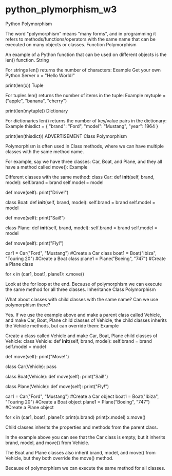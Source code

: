 # python_plymorphism_w3
Python Polymorphism

The word "polymorphism" means "many forms", and in programming it refers to methods/functions/operators with the same name that can be executed on many objects or classes.
Function Polymorphism

An example of a Python function that can be used on different objects is the len() function.
String

For strings len() returns the number of characters:
Example
Get your own Python Server
x = "Hello World!"

print(len(x))
Tuple

For tuples len() returns the number of items in the tuple:
Example
mytuple = ("apple", "banana", "cherry")

print(len(mytuple))
Dictionary

For dictionaries len() returns the number of key/value pairs in the dictionary:
Example
thisdict =	{
  "brand": "Ford",
  "model": "Mustang",
  "year": 1964
}

print(len(thisdict))
ADVERTISEMENT
Class Polymorphism

Polymorphism is often used in Class methods, where we can have multiple classes with the same method name.

For example, say we have three classes: Car, Boat, and Plane, and they all have a method called move():
Example

Different classes with the same method:
class Car:
  def __init__(self, brand, model):
    self.brand = brand
    self.model = model

  def move(self):
    print("Drive!")

class Boat:
  def __init__(self, brand, model):
    self.brand = brand
    self.model = model

  def move(self):
    print("Sail!")

class Plane:
  def __init__(self, brand, model):
    self.brand = brand
    self.model = model

  def move(self):
    print("Fly!")

car1 = Car("Ford", "Mustang")       #Create a Car class
boat1 = Boat("Ibiza", "Touring 20") #Create a Boat class
plane1 = Plane("Boeing", "747")     #Create a Plane class

for x in (car1, boat1, plane1):
  x.move()

Look at the for loop at the end. Because of polymorphism we can execute the same method for all three classes.
Inheritance Class Polymorphism

What about classes with child classes with the same name? Can we use polymorphism there?

Yes. If we use the example above and make a parent class called Vehicle, and make Car, Boat, Plane child classes of Vehicle, the child classes inherits the Vehicle methods, but can override them:
Example

Create a class called Vehicle and make Car, Boat, Plane child classes of Vehicle:
class Vehicle:
  def __init__(self, brand, model):
    self.brand = brand
    self.model = model

  def move(self):
    print("Move!")

class Car(Vehicle):
  pass

class Boat(Vehicle):
  def move(self):
    print("Sail!")

class Plane(Vehicle):
  def move(self):
    print("Fly!")

car1 = Car("Ford", "Mustang") #Create a Car object
boat1 = Boat("Ibiza", "Touring 20") #Create a Boat object
plane1 = Plane("Boeing", "747") #Create a Plane object

for x in (car1, boat1, plane1):
  print(x.brand)
  print(x.model)
  x.move()

Child classes inherits the properties and methods from the parent class.

In the example above you can see that the Car class is empty, but it inherits brand, model, and move() from Vehicle.

The Boat and Plane classes also inherit brand, model, and move() from Vehicle, but they both override the move() method.

Because of polymorphism we can execute the same method for all classes.
